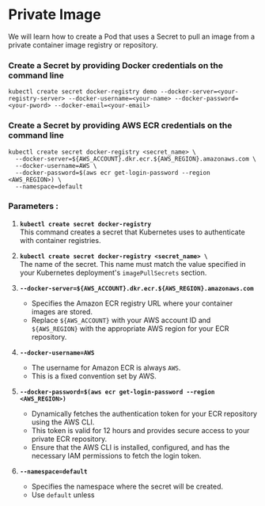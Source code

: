# Private Image

We will learn how to create a Pod that uses a Secret to pull an image from a private container image registry or repository. 

### Create a Secret by providing Docker credentials on the command line

```
kubectl create secret docker-registry demo --docker-server=<your-registry-server> --docker-username=<your-name> --docker-password=<your-pword> --docker-email=<your-email>
```

### Create a Secret by providing AWS ECR credentials on the command line

```
kubectl create secret docker-registry <secret_name> \
  --docker-server=${AWS_ACCOUNT}.dkr.ecr.${AWS_REGION}.amazonaws.com \
  --docker-username=AWS \
  --docker-password=$(aws ecr get-login-password --region <AWS_REGION>) \
  --namespace=default
```

### Parameters : ###

1. **`kubectl create secret docker-registry`**  
   This command creates a secret that Kubernetes uses to authenticate with container registries.

2. **`kubectl create secret docker-registry <secret_name> \
`**  
   The name of the secret. This name must match the value specified in your Kubernetes deployment's `imagePullSecrets` section.

3. **`--docker-server=${AWS_ACCOUNT}.dkr.ecr.${AWS_REGION}.amazonaws.com`**  
   - Specifies the Amazon ECR registry URL where your container images are stored.  
   - Replace `${AWS_ACCOUNT}` with your AWS account ID and `${AWS_REGION}` with the appropriate AWS region for your ECR repository.

4. **`--docker-username=AWS`**  
   - The username for Amazon ECR is always `AWS`.  
   - This is a fixed convention set by AWS.

5. **`--docker-password=$(aws ecr get-login-password --region <AWS_REGION>)`**  
   - Dynamically fetches the authentication token for your ECR repository using the AWS CLI.  
   - This token is valid for 12 hours and provides secure access to your private ECR repository.  
   - Ensure that the AWS CLI is installed, configured, and has the necessary IAM permissions to fetch the login token.

6. **`--namespace=default`**  
   - Specifies the namespace where the secret will be created.  
   - Use `default` unless